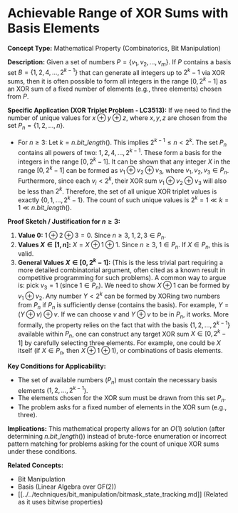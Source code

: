 # Achievable Range of XOR Sums with Basis Elements

**Concept Type:** Mathematical Property (Combinatorics, Bit Manipulation)

**Description:**
Given a set of numbers $P = \{v_1, v_2, \ldots, v_m\}$. If $P$ contains a basis set $B = \{1, 2, 4, \ldots, 2^{k-1}\}$ that can generate all integers up to $2^k-1$ via XOR sums, then it is often possible to form all integers in the range $[0, 2^k-1]$ as an XOR sum of a fixed number of elements (e.g., three elements) chosen from $P$.

**Specific Application (XOR Triplet Problem - LC3513):**
If we need to find the number of unique values for $x \oplus y \oplus z$, where $x, y, z$ are chosen from the set $P_n = \{1, 2, \ldots, n\}$.

*   For $n \ge 3$: Let $k = n.bit\_length()$. This implies $2^{k-1} \le n < 2^k$.
    The set $P_n$ contains all powers of two: $1, 2, 4, \ldots, 2^{k-1}$. These form a basis for the integers in the range $[0, 2^k-1]$.
    It can be shown that any integer $X$ in the range $[0, 2^k-1]$ can be formed as $v_1 \oplus v_2 \oplus v_3$, where $v_1, v_2, v_3 \in P_n$.
    Furthermore, since each $v_i < 2^k$, their XOR sum $v_1 \oplus v_2 \oplus v_3$ will also be less than $2^k$.
    Therefore, the set of all unique XOR triplet values is exactly $\{0, 1, \ldots, 2^k-1\}$.
    The count of such unique values is $2^k = 1 \ll k = 1 \ll n.bit\_length()$.

**Proof Sketch / Justification for $n \ge 3$:**
1.  **Value 0:** $1 \oplus 2 \oplus 3 = 0$. Since $n \ge 3$, $1,2,3 \in P_n$.
2.  **Values $X \in [1, n]$:** $X = X \oplus 1 \oplus 1$. Since $n \ge 3$, $1 \in P_n$. If $X \in P_n$, this is valid.
3.  **General Values $X \in [0, 2^k-1]$:** (This is the less trivial part requiring a more detailed combinatorial argument, often cited as a known result in competitive programming for such problems).
    A common way to argue is: pick $v_3 = 1$ (since $1 \in P_n$). We need to show $X \oplus 1$ can be formed by $v_1 \oplus v_2$. Any number $Y < 2^k$ can be formed by XORing two numbers from $P_n$ if $P_n$ is sufficiently dense (contains the basis). For example, $Y = (Y \oplus v) \oplus v$. If we can choose $v$ and $Y \oplus v$ to be in $P_n$, it works.
    More formally, the property relies on the fact that with the basis $\{1, 2, \dots, 2^{k-1}\}$ available within $P_n$, one can construct any target XOR sum $X \in [0, 2^k-1]$ by carefully selecting three elements. For example, one could be $X$ itself (if $X \in P_n$, then $X \oplus 1 \oplus 1$), or combinations of basis elements.

**Key Conditions for Applicability:**
*   The set of available numbers ($P_n$) must contain the necessary basis elements ($1, 2, \ldots, 2^{k-1}$).
*   The elements chosen for the XOR sum must be drawn from this set $P_n$.
*   The problem asks for a fixed number of elements in the XOR sum (e.g., three).

**Implications:**
This mathematical property allows for an $O(1)$ solution (after determining $n.bit\_length()$) instead of brute-force enumeration or incorrect pattern matching for problems asking for the count of unique XOR sums under these conditions.

**Related Concepts:**
*   Bit Manipulation
*   Basis (Linear Algebra over GF(2))
*   [[../../techniques/bit_manipulation/bitmask_state_tracking.md]] (Related as it uses bitwise properties)
 
